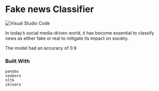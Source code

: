 # Fake news Classifier
![Visual Studio Code](https://img.shields.io/badge/Visual%20Studio%20Code-0078d7.svg?style=for-the-badge&logo=visual-studio-code&logoColor=white)
 
In today’s social media-driven world, it has become essential to classify news as either fake or real to mitigate its impact on society.

The model had an accuracy of 0.9

### Built With

```
pandas
seaborn
nltk
sklearn
```

